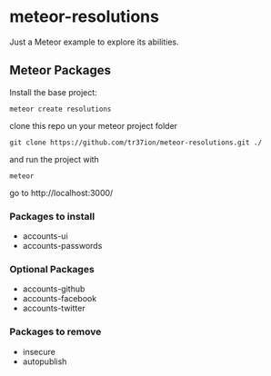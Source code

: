 # meteor-resolutions
Just a Meteor example to explore its abilities.

## Meteor Packages

Install the base project:

    meteor create resolutions

clone this repo un your meteor project folder

    git clone https://github.com/tr37ion/meteor-resolutions.git ./

and run the project with

    meteor

go to http://localhost:3000/

### Packages to install
* accounts-ui
* accounts-passwords

### Optional Packages
* accounts-github
* accounts-facebook
* accounts-twitter

### Packages to remove
* insecure
* autopublish
